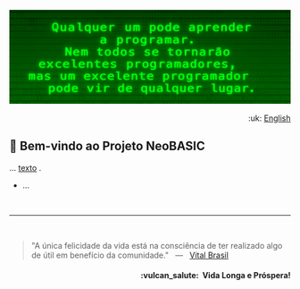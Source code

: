 ![NeoBASIC banner](https://raw.githubusercontent.com/neobasic/.github/main/assets/profile-banner_pt.png)

<p align="right">:uk: <a href="https://github.com/neobasic/.github/blob/main/profile/README.md">English</a></p>

## 👋 Bem-vindo ao Projeto NeoBASIC

<p align="justify">... <a href="https://">texto</a> .</p> 

- ...


<br />













































































































- - -
<br />


> "A única felicidade da vida está na consciência de ter realizado algo de útil em benefício da comunidade." &nbsp; — &nbsp; <a href="https://pt.wikipedia.org/wiki/Vital_Brazil">Vital Brasil</a>


<h4 align="right">:vulcan_salute:&nbsp; Vida Longa e Próspera!</h4>
